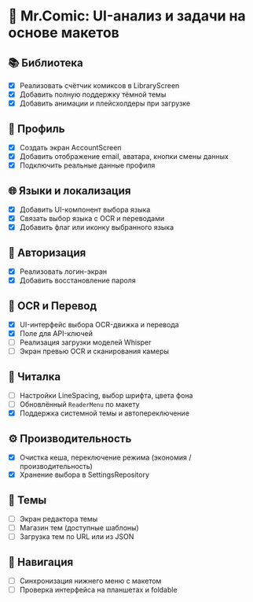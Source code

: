 # 🧩 Mr.Comic: UI-анализ и задачи на основе макетов

## 📚 Библиотека
- [x] Реализовать счётчик комиксов в LibraryScreen
 - [x] Добавить полную поддержку тёмной темы
- [x] Добавить анимации и плейсхолдеры при загрузке

## 👤 Профиль
- [x] Создать экран AccountScreen
- [x] Добавить отображение email, аватара, кнопки смены данных
- [x] Подключить реальные данные профиля

## 🌐 Языки и локализация
- [x] Добавить UI-компонент выбора языка
- [x] Связать выбор языка с OCR и переводами
- [x] Добавить флаг или иконку выбранного языка

## 🔐 Авторизация
- [x] Реализовать логин-экран
- [x] Добавить восстановление пароля

## 📸 OCR и Перевод
- [x] UI-интерфейс выбора OCR-движка и перевода
- [x] Поле для API-ключей
- [ ] Реализация загрузки моделей Whisper
- [ ] Экран превью OCR и сканирования камеры

## 📖 Читалка
- [ ] Настройки LineSpacing, выбор шрифта, цвета фона
- [ ] Обновлённый `ReaderMenu` по макету
- [x] Поддержка системной темы и автопереключение

## ⚙️ Производительность
- [x] Очистка кеша, переключение режима (экономия / производительность)
- [x] Хранение выбора в SettingsRepository

## 🎨 Темы
- [ ] Экран редактора темы
- [ ] Магазин тем (доступные шаблоны)
- [ ] Загрузка тем по URL или из JSON

## 🧭 Навигация
- [ ] Синхронизация нижнего меню с макетом
- [ ] Проверка интерфейса на планшетах и foldable
